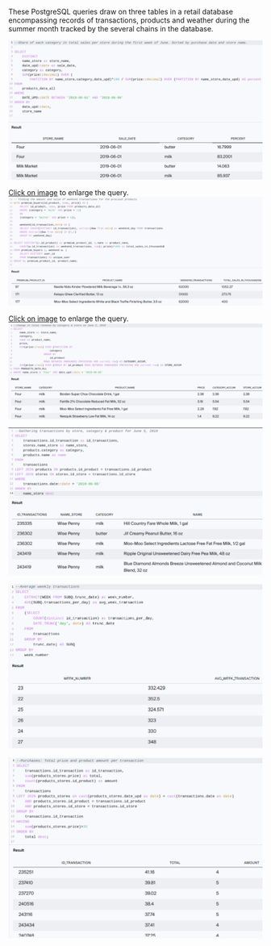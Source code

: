 ﻿These PostgreSQL queries draw on three tables in a retail database encompassing records of transactions, products and weather during the summer month tracked by the several chains in the database. 
 
 
 
 
![](https://github.com/daiichigo/Analytics/blob/main/assets/categsales_share_bystore_date.png)

[Click on image](https://github.com/daiichigo/Analytics/blob/main/assets/amt_value_wkend_premium_.jpg) to enlarge the query.
![](https://github.com/daiichigo/Analytics/blob/main/assets/amt_value_wkend_premium_.jpg)

[Click on image](https://github.com/daiichigo/Analytics/blob/main/assets/changein_totrev_bystore_categ.png) to enlarge the query.
![](https://github.com/daiichigo/Analytics/blob/main/assets/changein_totrev_bystore_categ.png)




![](https://github.com/daiichigo/Analytics/blob/main/assets/transactbystore_categ.png)

![](https://github.com/daiichigo/Analytics/blob/main/assets/Avg_week_transact.png)

![](https://github.com/daiichigo/Analytics/blob/main/assets/purchasebytotprice_prodamt_pertransact.png)   


